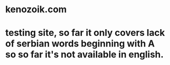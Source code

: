 # kenozoik.com
# testing site, so far it only covers lack of serbian words beginning with A so so far it's not available in english.

